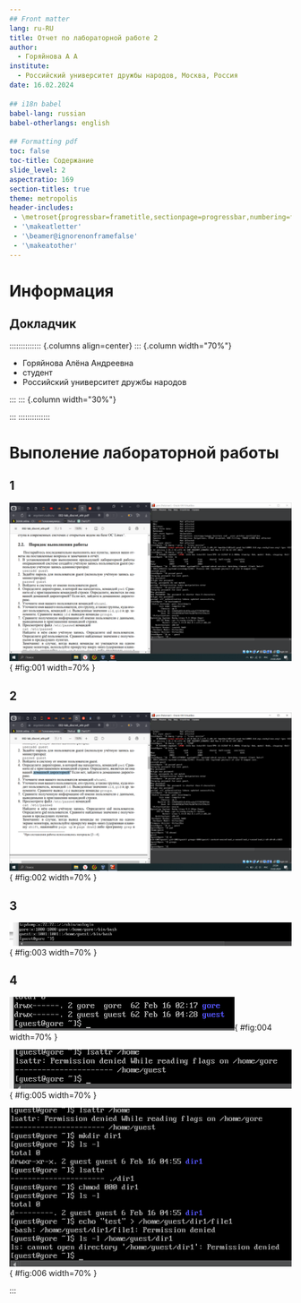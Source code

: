 ```yaml
---
## Front matter
lang: ru-RU
title: Отчет по лабораторной работе 2
author:
  - Горяйнова А А
institute:
  - Российский университет дружбы народов, Москва, Россия
date: 16.02.2024

## i18n babel
babel-lang: russian
babel-otherlangs: english

## Formatting pdf
toc: false
toc-title: Содержание
slide_level: 2
aspectratio: 169
section-titles: true
theme: metropolis
header-includes:
 - \metroset{progressbar=frametitle,sectionpage=progressbar,numbering=fraction}
 - '\makeatletter'
 - '\beamer@ignorenonframefalse'
 - '\makeatother'
---
```


# Информация

## Докладчик

:::::::::::::: {.columns align=center}
::: {.column width="70%"}

  * Горяйнова Алёна Андреевна
  * студент
  * Российский университет дружбы народов

:::
::: {.column width="30%"}


:::
::::::::::::::

# Выполение лабораторной работы

## 1

![1 скриншот](image/1.png){ #fig:001 width=70% }
 
## 2

![2 скриншот](image/2.png){ #fig:002 width=70% }
 
## 3

![3 скриншот](image/3.png){ #fig:003 width=70% }

## 4
![4 скриншот](image/4.png){ #fig:004 width=70% }

![5 скриншот](image/5.png){ #fig:005 width=70% }

![6 скриншот](image/6.png){ #fig:006 width=70% }
 

:::

